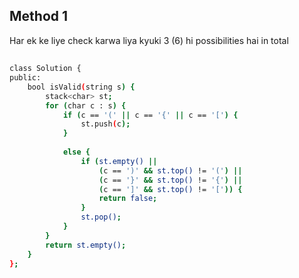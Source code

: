 ## Method 1
Har ek ke liye check karwa liya kyuki 3 (6) hi possibilities hai in total
##
```bash
class Solution {
public:
    bool isValid(string s) {
        stack<char> st;
        for (char c : s) {
            if (c == '(' || c == '{' || c == '[') {
                st.push(c);
            } 
            
            else {
                if (st.empty() || 
                    (c == ')' && st.top() != '(') || 
                    (c == '}' && st.top() != '{') ||
                    (c == ']' && st.top() != '[')) {
                    return false;
                }
                st.pop();
            }
        }
        return st.empty();
    }
};
```
